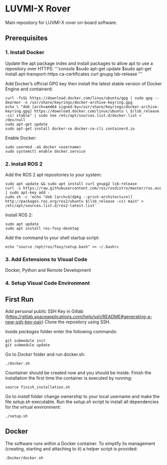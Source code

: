 # LUVMI-X Rover

Main repository for LUVMI-X rover on-board software.

## Prerequisites
### 1. Install Docker
Update the apt package index and install packages to allow apt to use a repository over HTTPS:
'''console
    $sudo apt-get update
    $sudo apt-get install apt-transport-https ca-certificates curl gnupg lsb-release
'''
    
Add Docker’s official GPG key then install the latest stable version of Docker Engine and containerd:
    
    curl -fsSL https://download.docker.com/linux/ubuntu/gpg | sudo gpg --dearmor -o /usr/share/keyrings/docker-archive-keyring.gpg 
    echo \ "deb [arch=amd64 signed-by=/usr/share/keyrings/docker-archive-keyring.gpg] https://download.docker.com/linux/ubuntu \ $(lsb_release -cs) stable" | sudo tee /etc/apt/sources.list.d/docker.list > /dev/null 
    sudo apt-get update
    sudo apt-get install docker-ce docker-ce-cli containerd.io

Enable Docker:

    sudo usermod -aG docker <username>
    sudo systemctl enable docker.service

### 2. Install ROS 2
Add the ROS 2 apt repositories to your system:

    sudo apt update && sudo apt install curl gnupg2 lsb-release    
    curl -s https://raw.githubusercontent.com/ros/rosdistro/master/ros.asc | sudo apt-key add -  
    sudo sh -c 'echo "deb [arch=$(dpkg --print-architecture)] http://packages.ros.org/ros2/ubuntu $(lsb_release -cs) main" > /etc/apt/sources.list.d/ros2-latest.list'
    
Install ROS 2:

    sudo apt update
    sudo apt install ros-foxy-desktop
    
Add the command to your shell startup script:

    echo "source /opt/ros/foxy/setup.bash" >> ~/.bashrc

### 3. Add Extensions to Visual Code

Docker, Python and Remote Development

### 4. Setup Visual Code Environment

## First Run
Add personal public SSH Key in Gitlab (https://gitlab.spaceapplications.com/help/ssh/README#generating-a-new-ssh-key-pair)
Clone the repository using SSH.

Inside _packages_ folder enter the following commands:

    git submodule init
    git submodule update

Go to _Docker_ folder and run docker.sh:

    ./docker.sh

Countainer should be created now and you should be inside. Finish the installation the first time the container is executed by running:

    source finish_installation.sh

Go to _install_ folder change ownership to your local username and make the file _setup.sh_ executable. Run the _setup.sh_ script to install all dependencies for the virtual environment:

    ./setup.sh

## Docker
The software runs within a Docker container. To simplify its management 
(creating, starting and attaching to it) a helper script is
provided:

    .Docker/docker.sh
